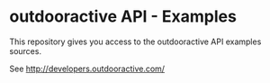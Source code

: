 outdooractive API - Examples
============================

This repository gives you access to the outdooractive API examples sources.

See http://developers.outdooractive.com/
